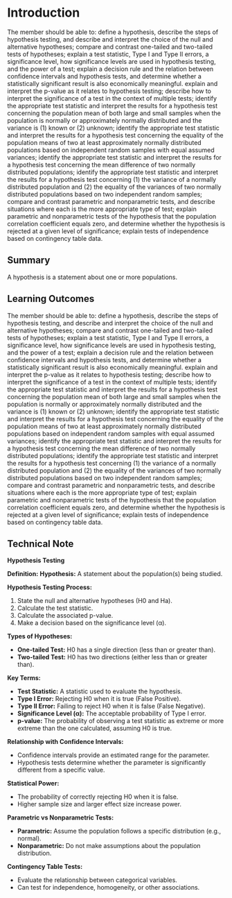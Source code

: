 # Introduction

The member should be able to: define a hypothesis, describe the steps of hypothesis testing, and describe and interpret the choice of the null and alternative hypotheses; compare and contrast one-tailed and two-tailed tests of hypotheses; explain a test statistic, Type I and Type II errors, a significance level, how significance levels are used in hypothesis testing, and the power of a test; explain a decision rule and the relation between confidence intervals and hypothesis tests, and determine whether a statistically significant result is also economically meaningful. explain and interpret the p-value as it relates to hypothesis testing; describe how to interpret the significance of a test in the context of multiple tests; identify the appropriate test statistic and interpret the results for a hypothesis test concerning the population mean of both large and small samples when the population is normally or approximately normally distributed and the variance is (1) known or (2) unknown; identify the appropriate test statistic and interpret the results for a hypothesis test concerning the equality of the population means of two at least approximately normally distributed populations based on independent random samples with equal assumed variances; identify the appropriate test statistic and interpret the results for a hypothesis test concerning the mean difference of two normally distributed populations; identify the appropriate test statistic and interpret the results for a hypothesis test concerning (1) the variance of a normally distributed population and (2) the equality of the variances of two normally distributed populations based on two independent random samples; compare and contrast parametric and nonparametric tests, and describe situations where each is the more appropriate type of test; explain parametric and nonparametric tests of the hypothesis that the population correlation coefficient equals zero, and determine whether the hypothesis is rejected at a given level of significance; explain tests of independence based on contingency table data.

## Summary

A hypothesis is a statement about one or more populations.

## Learning Outcomes

The member should be able to: define a hypothesis, describe the steps of hypothesis testing, and describe and interpret the choice of the null and alternative hypotheses; compare and contrast one-tailed and two-tailed tests of hypotheses; explain a test statistic, Type I and Type II errors, a significance level, how significance levels are used in hypothesis testing, and the power of a test; explain a decision rule and the relation between confidence intervals and hypothesis tests, and determine whether a statistically significant result is also economically meaningful. explain and interpret the p-value as it relates to hypothesis testing; describe how to interpret the significance of a test in the context of multiple tests; identify the appropriate test statistic and interpret the results for a hypothesis test concerning the population mean of both large and small samples when the population is normally or approximately normally distributed and the variance is (1) known or (2) unknown; identify the appropriate test statistic and interpret the results for a hypothesis test concerning the equality of the population means of two at least approximately normally distributed populations based on independent random samples with equal assumed variances; identify the appropriate test statistic and interpret the results for a hypothesis test concerning the mean difference of two normally distributed populations; identify the appropriate test statistic and interpret the results for a hypothesis test concerning (1) the variance of a normally distributed population and (2) the equality of the variances of two normally distributed populations based on two independent random samples; compare and contrast parametric and nonparametric tests, and describe situations where each is the more appropriate type of test; explain parametric and nonparametric tests of the hypothesis that the population correlation coefficient equals zero, and determine whether the hypothesis is rejected at a given level of significance; explain tests of independence based on contingency table data.

## Technical Note

**Hypothesis Testing**

**Definition:**
**Hypothesis:** A statement about the population(s) being studied.

**Hypothesis Testing Process:**
1. State the null and alternative hypotheses (H0 and Ha).
2. Calculate the test statistic.
3. Calculate the associated p-value.
4. Make a decision based on the significance level (α).

**Types of Hypotheses:**
- **One-tailed Test:** H0 has a single direction (less than or greater than).
- **Two-tailed Test:** H0 has two directions (either less than or greater than).

**Key Terms:**
- **Test Statistic:** A statistic used to evaluate the hypothesis.
- **Type I Error:** Rejecting H0 when it is true (False Positive).
- **Type II Error:** Failing to reject H0 when it is false (False Negative).
- **Significance Level (α):** The acceptable probability of Type I error.
- **p-value:** The probability of observing a test statistic as extreme or more extreme than the one calculated, assuming H0 is true.

**Relationship with Confidence Intervals:**
- Confidence intervals provide an estimated range for the parameter.
- Hypothesis tests determine whether the parameter is significantly different from a specific value.

**Statistical Power:**
- The probability of correctly rejecting H0 when it is false.
- Higher sample size and larger effect size increase power.

**Parametric vs Nonparametric Tests:**
- **Parametric:** Assume the population follows a specific distribution (e.g., normal).
- **Nonparametric:** Do not make assumptions about the population distribution.

**Contingency Table Tests:**
- Evaluate the relationship between categorical variables.
- Can test for independence, homogeneity, or other associations.